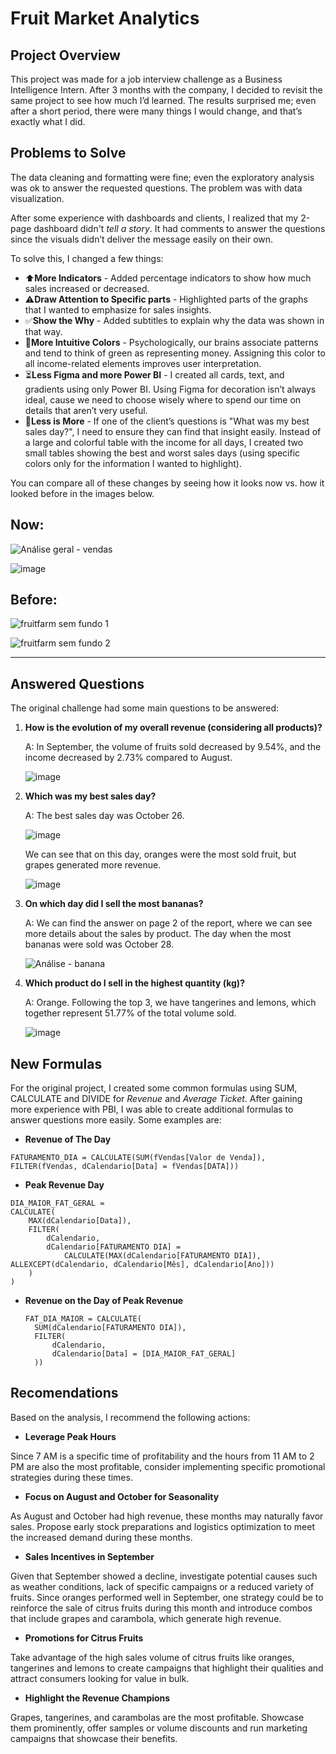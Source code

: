 # Fruit Market Analytics

## Project Overview
This project was made for a job interview challenge as a Business Intelligence Intern. After 3 months with the company, I decided to revisit the same project to see how much I’d learned. The results surprised me; even after a short period, there were many things I would change, and that’s exactly what I did.

## Problems to Solve

The data cleaning and formatting were fine; even the exploratory analysis was ok to answer the requested questions. The problem was with data visualization.

After some experience with dashboards and clients, I realized that my 2-page dashboard didn't *tell a story*. It had comments to answer the questions since the visuals didn’t deliver the message easily on their own.

To solve this, I changed a few things:

- ⬆️**More Indicators** - Added percentage indicators to show how much sales increased or decreased.
- ⚠️**Draw Attention to Specific parts** - Highlighted parts of the graphs that I wanted to emphasize for sales insights.
- ✅**Show the Why** - Added subtitles to explain why the data was shown in that way.
- 💸**More Intuitive Colors** - Psychologically, our brains associate patterns and tend to think of green as representing money. Assigning this color to all income-related elements improves user interpretation.
- ⏳**Less Figma and more Power BI** -  I created all cards, text, and gradients using only Power BI. Using Figma for decoration isn’t always ideal, cause we need to choose wisely where to spend our time on details that aren’t very useful.
- 🔎**Less is More** - If one of the client’s questions is "What was my best sales day?", I need to ensure they can find that insight easily. Instead of a large and colorful table with the income for all days, I created two small tables showing the best and worst sales days (using specific colors only for the information I wanted to highlight).


You can compare all of these changes by seeing how it looks now vs. how it looked before in the images below.

## Now:
![Análise geral - vendas](https://github.com/user-attachments/assets/940f6148-61e4-4d34-ad5c-8dc607dde392)

![image](https://github.com/user-attachments/assets/159d1d88-6ff0-473c-a3d5-f40751fb1db5)

## Before:
![fruitfarm sem fundo 1](https://github.com/user-attachments/assets/235178a5-78a4-44a8-bdb6-1c4d8f2cdf1a)

![fruitfarm sem fundo 2](https://github.com/user-attachments/assets/f12d4e53-ae5a-4ffb-bd38-9025cd392fef)

------------------------

## Answered Questions

The original challenge had some main questions to be answered:

1. **How is the evolution of my overall revenue (considering all products)?**

   A: In September, the volume of fruits sold decreased by 9.54%, and the income decreased by 2.73% compared to August.
   
   ![image](https://github.com/user-attachments/assets/aed2508c-4f18-4018-a897-5f6c41c8dacd)

2. **Which was my best sales day?**

   A: The best sales day was October 26.
   
   ![image](https://github.com/user-attachments/assets/764a9b5f-08c3-438a-b724-07213239a875)

   We can see that on this day, oranges were the most sold fruit, but grapes generated more revenue.
 
   ![image](https://github.com/user-attachments/assets/d9096906-3400-4f36-86c0-9d8e4131625f)

4. **On which day did I sell the most bananas?**
   
   A: We can find the answer on page 2 of the report, where we can see more details about the sales by product. The day when the most bananas were sold was October 28.

   ![Análise - banana](https://github.com/user-attachments/assets/c87913c1-b74c-449c-a5d5-05e01cbd281e)

5. **Which product do I sell in the highest quantity (kg)?**

   A: Orange. Following the top 3, we have tangerines and lemons, which together represent 51.77% of the total volume sold.

   ![image](https://github.com/user-attachments/assets/e339b6d3-a6cd-47a7-9ab1-04eabd23a3df)

## New Formulas

For the original project, I created some common formulas using SUM, CALCULATE and DIVIDE for *Revenue* and *Average Ticket*. After gaining more experience with PBI, I was able to create additional formulas to answer questions more easily. Some examples are:

- **Revenue of The Day**
  
```DAX
FATURAMENTO_DIA = CALCULATE(SUM(fVendas[Valor de Venda]), FILTER(fVendas, dCalendario[Data] = fVendas[DATA]))
```

- **Peak Revenue Day**

```DAX
DIA_MAIOR_FAT_GERAL = 
CALCULATE(
    MAX(dCalendario[Data]), 
    FILTER(
        dCalendario,
        dCalendario[FATURAMENTO DIA] = 
            CALCULATE(MAX(dCalendario[FATURAMENTO DIA]), ALLEXCEPT(dCalendario, dCalendario[Mês], dCalendario[Ano]))
    )
)
```

- **Revenue on the Day of Peak Revenue**
  ```DAX
  FAT_DIA_MAIOR = CALCULATE(
    SUM(dCalendario[FATURAMENTO DIA]),
    FILTER(
        dCalendario,
        dCalendario[Data] = [DIA_MAIOR_FAT_GERAL]
    ))
  ```

## Recomendations

Based on the analysis, I recommend the following actions:

- **Leverage Peak Hours**

Since 7 AM is a specific time of profitability and the hours from 11 AM to 2 PM are also the most profitable, consider implementing specific promotional strategies during these times.

- **Focus on August and October for Seasonality**

As August and October had high revenue, these months may naturally favor sales. Propose early stock preparations and logistics optimization to meet the increased demand during these months.

- **Sales Incentives in September**

Given that September showed a decline, investigate potential causes such as weather conditions, lack of specific campaigns or a reduced variety of fruits. Since oranges performed well in September, one strategy could be to reinforce the sale of citrus fruits during this month and introduce combos that include grapes and carambola, which generate high revenue.

 - **Promotions for Citrus Fruits**

Take advantage of the high sales volume of citrus fruits like oranges, tangerines and lemons to create campaigns that highlight their qualities and attract consumers looking for value in bulk.

- **Highlight the Revenue Champions**

Grapes, tangerines, and carambolas are the most profitable. Showcase them prominently, offer samples or volume discounts and run marketing campaigns that showcase their benefits.



